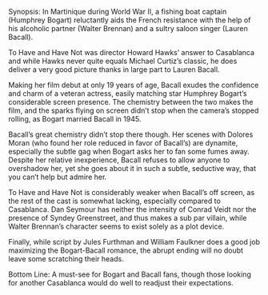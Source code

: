 Synopsis: In Martinique during World War II, a fishing boat captain (Humphrey Bogart) reluctantly aids the French resistance with the help of his alcoholic partner (Walter Brennan) and a sultry saloon singer (Lauren Bacall).

To Have and Have Not was director Howard Hawks’ answer to Casablanca and while Hawks never quite equals Michael Curtiz’s classic, he does deliver a very good picture thanks in large part to Lauren Bacall.

Making her film debut at only 19 years of age, Bacall exudes the confidence and charm of a veteran actress, easily matching star Humphrey Bogart’s considerable screen presence.  The chemistry between the two makes the film, and the sparks flying on screen didn’t stop when the camera’s stopped rolling, as Bogart married Bacall in 1945.

Bacall’s great chemistry didn’t stop there though.  Her scenes with Dolores Moran (who found her role reduced in favor of Bacall’s) are dynamite, especially the subtle gag when Bogart asks her to fan some fumes away.  Despite her relative inexperience, Bacall refuses to allow anyone to overshadow her, yet she goes about it in such a subtle, seductive way, that you can’t help but admire her.

To Have and Have Not is considerably weaker when Bacall’s off screen, as the rest of the cast is somewhat lacking, especially compared to Casablanca.  Dan Seymour has neither the intensity of Conrad Veidt nor the presence of Syndey Greenstreet, and thus makes a sub par villain, while Walter Brennan’s character seems to exist solely as a plot device.

Finally, while script by Jules Furthman and William Faulkner does a good job maximizing the Bogart-Bacall romance, the abrupt ending will no doubt leave some scratching their heads.

Bottom Line: A must-see for Bogart and Bacall fans, though those looking for another Casablanca would do well to readjust their expectations.
